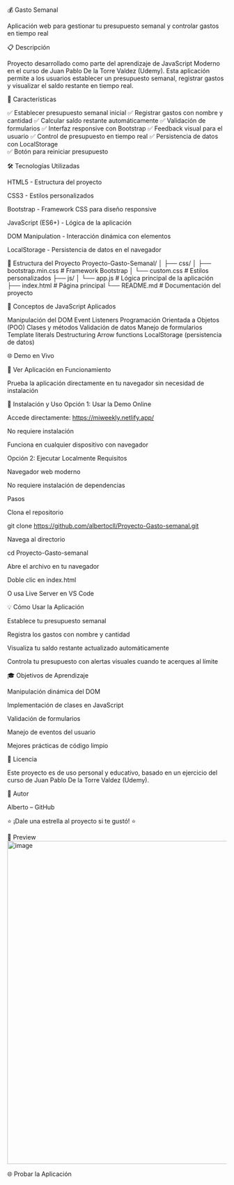 💰 Gasto Semanal

Aplicación web para gestionar tu presupuesto semanal y controlar gastos en tiempo real

📋 Descripción

Proyecto desarrollado como parte del aprendizaje de JavaScript Moderno en el curso de Juan Pablo De la Torre Valdez (Udemy).
Esta aplicación permite a los usuarios establecer un presupuesto semanal, registrar gastos y visualizar el saldo restante en tiempo real.

🚀 Características

✅ Establecer presupuesto semanal inicial
✅ Registrar gastos con nombre y cantidad
✅ Calcular saldo restante automáticamente
✅ Validación de formularios
✅ Interfaz responsive con Bootstrap
✅ Feedback visual para el usuario
✅ Control de presupuesto en tiempo real
✅ Persistencia de datos con LocalStorage  
✅ Botón para reiniciar presupuesto


🛠️ Tecnologías Utilizadas

HTML5 - Estructura del proyecto

CSS3 - Estilos personalizados

Bootstrap - Framework CSS para diseño responsive

JavaScript (ES6+) - Lógica de la aplicación

DOM Manipulation - Interacción dinámica con elementos

LocalStorage - Persistencia de datos en el navegador

📁 Estructura del Proyecto
Proyecto-Gasto-Semanal/
│
├── css/
│   ├── bootstrap.min.css   # Framework Bootstrap
│   └── custom.css          # Estilos personalizados
├── js/
│   └── app.js              # Lógica principal de la aplicación
├── index.html              # Página principal
└── README.md               # Documentación del proyecto

🎯 Conceptos de JavaScript Aplicados

Manipulación del DOM
Event Listeners
Programación Orientada a Objetos (POO)
Clases y métodos
Validación de datos
Manejo de formularios
Template literals
Destructuring
Arrow functions
LocalStorage (persistencia de datos)


🌐 Demo en Vivo

🔗 Ver Aplicación en Funcionamiento

Prueba la aplicación directamente en tu navegador sin necesidad de instalación

🚀 Instalación y Uso
Opción 1: Usar la Demo Online

Accede directamente: https://miweekly.netlify.app/

No requiere instalación

Funciona en cualquier dispositivo con navegador

Opción 2: Ejecutar Localmente
Requisitos

Navegador web moderno

No requiere instalación de dependencias

Pasos

Clona el repositorio

git clone https://github.com/albertocll/Proyecto-Gasto-semanal.git


Navega al directorio

cd Proyecto-Gasto-semanal


Abre el archivo en tu navegador

Doble clic en index.html

O usa Live Server en VS Code

💡 Cómo Usar la Aplicación

Establece tu presupuesto semanal

Registra los gastos con nombre y cantidad

Visualiza tu saldo restante actualizado automáticamente

Controla tu presupuesto con alertas visuales cuando te acerques al límite

🎓 Objetivos de Aprendizaje

Manipulación dinámica del DOM

Implementación de clases en JavaScript

Validación de formularios

Manejo de eventos del usuario

Mejores prácticas de código limpio

📄 Licencia

Este proyecto es de uso personal y educativo, basado en un ejercicio del curso de Juan Pablo De la Torre Valdez (Udemy).

👤 Autor

Alberto – GitHub

⭐ ¡Dale una estrella al proyecto si te gustó! ⭐

📸 Preview
<img width="1733" height="741" alt="image" src="https://github.com/user-attachments/assets/5047ca12-42e4-4488-b80a-a590bbd9567b" />

🌐 Probar la Aplicación

